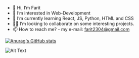 - 👋 Hi, I’m Farit
- 👀 I’m interested in Web-Development
- 🌱 I’m currently learning React, JS, Python, HTML and CSS
- 🧑‍💼 I’m looking to collaborate on some interesting projects.
- 📫 How to reach me? - my e-mail: farit2304@gmail.com

[![Anurag's GitHub stats](https://github-readme-stats.vercel.app/api?username=farit235)](https://github.com/anuraghazra/github-readme-stats)

![Alt Text](https://r3.mt.ru/u18/photo4538/20194055322-0/original.gif)
